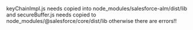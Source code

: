 keyChainImpl.js needs copied into node_modules/salesforce-alm/dist/lib and secureBuffer.js needs copied to node_modules/@salesforce/core/dist/lib otherwise there are errors!!
